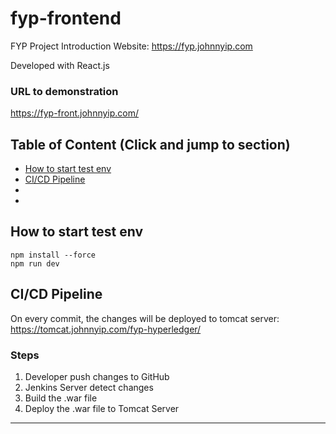 # fyp-frontend
FYP Project Introduction Website: https://fyp.johnnyip.com

Developed with React.js

### URL to demonstration
https://fyp-front.johnnyip.com/


## Table of Content (Click and jump to section)
- [How to start test env]()
- [CI/CD Pipeline](https://github.com/uowchk-group2/fyp-hyperledger-api#cicd-pipeline)
- 
- 



## How to start test env
```
npm install --force
npm run dev
```

## CI/CD Pipeline

On every commit, the changes will be deployed to tomcat server: https://tomcat.johnnyip.com/fyp-hyperledger/

### Steps
1. Developer push changes to GitHub 
2. Jenkins Server detect changes
3. Build the .war file
4. Deploy the .war file to Tomcat Server

---

